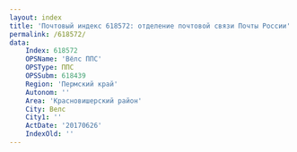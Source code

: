 ```yaml
---
layout: index
title: 'Почтовый индекс 618572: отделение почтовой связи Почты России'
permalink: /618572/
data:
    Index: 618572
    OPSName: 'Вёлс ППС'
    OPSType: ППС
    OPSSubm: 618439
    Region: 'Пермский край'
    Autonom: ''
    Area: 'Красновишерский район'
    City: Велс
    City1: ''
    ActDate: '20170626'
    IndexOld: ''
---
```

